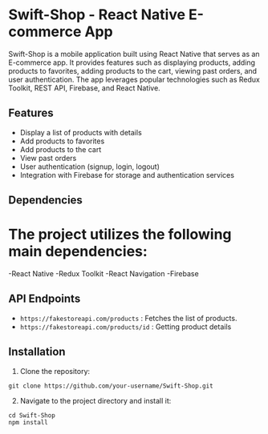 # Swift-Shop - React Native E-commerce App

Swift-Shop is a mobile application built using React Native that serves as an E-commerce app. It provides features such as displaying products, adding products to favorites, adding products to the cart, viewing past orders, and user authentication. The app leverages popular technologies such as Redux Toolkit, REST API, Firebase, and React Native.

## Features

- Display a list of products with details
- Add products to favorites
- Add products to the cart
- View past orders
- User authentication (signup, login, logout)
- Integration with Firebase for storage and authentication services

## Dependencies
# The project utilizes the following main dependencies:

-React Native
-Redux Toolkit
-React Navigation
-Firebase

## API Endpoints
- `https://fakestoreapi.com/products` : Fetches the list of products.
- `https://fakestoreapi.com/products/id` : Getting product details
## Installation

1. Clone the repository:

```shell
git clone https://github.com/your-username/Swift-Shop.git
```
2. Navigate to the project directory and install it:
 ```shell
cd Swift-Shop
npm install
```  
